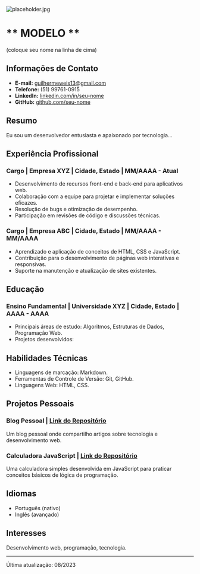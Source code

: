 ![placeholder.jpg](fotos/placeholder.png)
# ** MODELO **
(coloque seu nome na linha de cima)
## Informações de Contato

- **E-mail:** guilhermeweis13@gmail.com
- **Telefone:** (51) 99761-0915
- **LinkedIn:** [linkedin.com/in/seu-nome](https://www.linkedin.com/in/seu-nome)
- **GitHub:** [github.com/seu-nome](https://github.com/Guilher38330)

## Resumo

Eu sou um desenvolvedor entusiasta e apaixonado por tecnologia...

## Experiência Profissional

### Cargo | Empresa XYZ | Cidade, Estado | MM/AAAA - Atual

- Desenvolvimento de recursos front-end e back-end para aplicativos web.
- Colaboração com a equipe para projetar e implementar soluções eficazes.
- Resolução de bugs e otimização de desempenho.
- Participação em revisões de código e discussões técnicas.

### Cargo | Empresa ABC | Cidade, Estado | MM/AAAA - MM/AAAA

- Aprendizado e aplicação de conceitos de HTML, CSS e JavaScript.
- Contribuição para o desenvolvimento de páginas web interativas e responsivas.
- Suporte na manutenção e atualização de sites existentes.

## Educação

### Ensino Fundamental | Universidade XYZ | Cidade, Estado | AAAA - AAAA

- Principais áreas de estudo: Algoritmos, Estruturas de Dados, Programação Web.
- Projetos desenvolvidos:

## Habilidades Técnicas

- Linguagens de marcação: Markdown.
- Ferramentas de Controle de Versão: Git, GitHub.
- Linguagens Web: HTML, CSS.

## Projetos Pessoais

### Blog Pessoal | [Link do Repositório](https://github.com/seu-nome/blog-pessoal)

Um blog pessoal onde compartilho artigos sobre tecnologia e desenvolvimento web.

### Calculadora JavaScript | [Link do Repositório](https://github.com/seu-nome/calculadora-js)

Uma calculadora simples desenvolvida em JavaScript para praticar conceitos básicos de lógica de programação.

## Idiomas

- Português (nativo)
- Inglês (avançado)

## Interesses

Desenvolvimento web, programação, tecnologia.

---
Última atualização: 08/2023